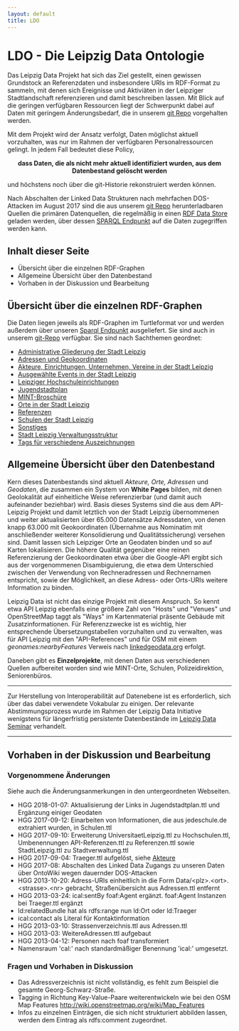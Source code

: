 ```yaml
---
layout: default
title: LDO
---
```


<h1>LDO - Die Leipzig Data Ontologie</h1>

Das Leipzig Data Projekt hat sich das Ziel gestellt, einen gewissen Grundstock
an Referenzdaten und insbesondere URIs im RDF-Format zu sammeln, mit denen
sich Ereignisse und Aktiviäten in der Leipziger Stadtlandschaft referenzieren
und damit beschreiben lassen. Mit Blick auf die geringen verfügbaren
Ressourcen liegt der Schwerpunkt dabei auf Daten mit geringem Änderungsbedarf,
die in unserem <a href="https://github.com/LeipzigData/RDFData/">git Repo</a>
vorgehalten werden.

Mit dem Projekt wird der Ansatz verfolgt, Daten möglichst aktuell vorzuhalten,
was nur im Rahmen der verfügbaren Personalressourcen gelingt. In jedem Fall
bedeutet diese Policy,

<p style="text-align: center;"><strong>dass Daten, die als nicht mehr aktuell
identifiziert wurden, aus dem Datenbestand gelöscht werden </strong></p>

und höchstens noch über die git-Historie rekonstruiert werden können.

Nach Abschalten der Linked Data Strukturen nach mehrfachen DOS-Attacken im
August 2017 sind die aus unserem <a
href="https://github.com/LeipzigData/RDFData/">git Repo</a> herunterladbaren
Quellen die primären Datenquellen, die regelmäßig in einen <a
href="http://leipzig-data.de:8890">RDF Data Store</a> geladen werden, über
dessen <a href="http://leipzig-data.de:8890/sparql">SPARQL Endpunkt</a> auf
die Daten zugegriffen werden kann.

<h2>Inhalt dieser Seite</h2>

<ul>
  <li>Übersicht über die einzelnen RDF-Graphen</li>
  <li>Allgemeine Übersicht über den Datenbestand</li>
  <li>Vorhaben in der Diskussion und Bearbeitung</li>
</ul>

<h2>Übersicht über die einzelnen RDF-Graphen</h2>

Die Daten liegen jeweils als RDF-Graphen im Turtleformat vor und werden
außerdem über unseren <a href="http://leipzig-data.de:8890/sparql">Sparql
Endpunkt</a> ausgeliefert. Sie sind auch in unserem <a
href="https://github.com/LeipzigData/RDFData">git-Repo</a> verfügbar. Sie sind
nach Sachthemen geordnet:

<ul>
<li><a href="LDO-AdministrativeGliederung">Administrative Gliederung der
    Stadt Leipzig</a></li>
<li><a href="LDO-Adressen">Adressen und Geokoordinaten</a></li>
<li><a href="LDO-Akteure">Akteure, Einrichtungen, Unternehmen, Vereine
    in der Stadt Leipzig</a></li>
<li><a href="LDO-Events">Ausgewählte Events in der Stadt
    Leipzig</a></li>
<li><a href="LDO-Hochschulen">Leipziger Hochschuleinrichtungen</a></li>
<li><a href="LDO-Jugendstadtplan">Jugendstadtplan</a></li>
<li><a href="LDO-MINTBroschuere">MINT-Broschüre</a></li>
<li><a href="LDO-Orte">Orte in der Stadt Leipzig</a></li>
<li><a href="LDO-Referenzen">Referenzen</a></li>
<li><a href="LDO-Schulen">Schulen der Stadt Leipzig</a></li>
<li><a href="LDO-sonstiges">Sonstiges</a></li>
<li><a href="LDO-Stadtverwaltung">Stadt Leipzig
    Verwaltungsstruktur</a></li>
<li><a href="LDO-Tags">Tags für verschiedene Auszeichnungen</a></li>
</ul>

<h2>Allgemeine Übersicht über den Datenbestand</h2>

Kern dieses Datenbestands sind aktuell <em>Akteure, Orte, Adressen</em> und
<em>Geodaten</em>, die zusammen ein System von <strong>White Pages</strong>
bilden, mit denen Geolokalität auf einheitliche Weise referenzierbar (und
damit auch aufeinander beziehbar) wird. Basis dieses Systems sind die aus dem
API-Leipzig Projekt und damit letztlich von der Stadt Leipzig übernommenen und
weiter aktualisierten über 65.000 Datensätze Adressdaten, von denen knapp
63.000 mit Geokoordinaten (Übernahme aus Nominatim mit anschließender weiterer
Konsolidierung und Qualitätssicherung) versehen sind. Damit lassen sich
Leipziger Orte an Geodaten binden und so auf Karten lokalisieren. Die höhere
Qualität gegenüber eine reinen Referenzierung der Geokoordinaten etwa über die
Google-API ergibt sich aus der vorgenommenen Disambiguierung, die etwa dem
Unterschied zwischen der Verwendung von Rechneradressen und Rechnernamen
entspricht, sowie der Möglichkeit, an diese Adress- oder Orts-URIs weitere
Information zu binden. 

Leipzig Data ist nicht das einzige Projekt mit diesem Anspruch. So kennt etwa
API Leipzig ebenfalls eine größere Zahl von "Hosts" und "Venues" und
OpenStreetMap taggt als "Ways" im Kartenmaterial präsente Gebäude mit
Zusatzinformationen. Für Referenzzwecke ist es wichtig, hier entsprechende
Übersetzungstabellen vorzuhalten und zu verwalten, was für API Leipzig mit den
"API-References" und für OSM mit einem <em>geonames:nearbyFeatures</em>
Verweis nach <a href="http://linkedgeodata.org/About">linkedgeodata.org</a>
erfolgt.

Daneben gibt es <strong>Einzelprojekte</strong>, mit denen Daten aus
verschiedenen Quellen aufbereitet worden sind wie MINT-Orte, Schulen,
Polizeidirektion, Seniorenbüros.

<hr />

Zur Herstellung von Interoperabilität auf Datenebene ist es erforderlich, sich
über das dabei verwendete Vokabular zu einigen. Der relevante
Abstimmungsprozess wurde im Rahmen der Leipzig Data Initiative wenigstens für
längerfristig persistente Datenbestände im <a href="LD-Seminar">Leipzig Data
Seminar</a> verhandelt.

<hr />

<h2>Vorhaben in der Diskussion und Bearbeitung</h2>

<h3>Vorgenommene Änderungen</h3>

Siehe auch die Änderungsanmerkungen in den untergeordneten Webseiten.

<ul>
  <li>HGG 2018-01-07: Aktualisierung der Links in Jugendstadtplan.ttl und
    Ergänzung einiger Geodaten</li>
  <li>HGG 2017-09-12: Einarbeiten von Informationen, die aus jedeschule.de
    extrahiert wurden, in Schulen.ttl</li>
  <li>HGG 2017-09-10: Erweiterung UniversitaetLeipzig.ttl zu Hochschulen.ttl,
    Umbenennungen API-Referenzen.ttl zu Referenzen.ttl sowie StadtLeipzig.ttl
    zu Stadtverwaltung.ttl</li>
  <li>HGG 2017-09-04: Traeger.ttl aufgelöst,
    siehe <a href="LDO-Akteure">Akteure</a></li>
  <li>HGG 2017-08: Abschalten des Linked Data Zugangs zu unseren Daten über
    OntoWiki wegen dauernder DOS-Attacken</li>
  <li>HGG 2013-10-20: Adress-URIs einheitlich in die Form
    Data/&lt;plz&gt;.&lt;ort&gt;.&lt;strasse&gt;.&lt;nr&gt; gebracht,
    Straßenübersicht aus Adressen.ttl entfernt</li>
  <li>HGG 2013-03-24: ical:sentBy foaf:Agent ergänzt. foaf:Agent Instanzen bei
    Traeger.ttl ergänzt</li>
  <li>ld:relatedBundle hat als rdfs:range nun ld:Ort oder ld:Traeger</li>
  <li>ical:contact als Literal für Kontaktinformation</li>
  <li>HGG 2013-03-10: Strassenverzeichnis.ttl aus Adressen.ttl</li>
  <li>HGG 2013-03: WeitereAdressen.ttl aufgebaut</li>
  <li>HGG 2013-04-12: Personen nach foaf transformiert</li>
  <li>Namensraum 'cal:' nach standardmäßiger Benennung 'ical:' umgesetzt.</li>
</ul>
<h3>Fragen und Vorhaben in Diskussion</h3>
<ul>
  <li>Das Adressverzeichnis ist nicht vollständig, es fehlt zum Beispiel die
    gesamte Georg-Schwarz-Straße.</li>
  <li>Tagging in Richtung Key-Value-Paare weiterentwickeln wie bei den OSM Map
    Features <a href="http://wiki.openstreetmap.org/wiki/Map_Features"
    target="‘_blank’">http://wiki.openstreetmap.org/wiki/Map_Features</a>
  </li>
  <li>Infos zu einzelnen Einträgen, die sich nicht strukturiert abbilden
    lassen, werden dem Eintrag als rdfs:comment zugeordnet.</li>
</ul>

